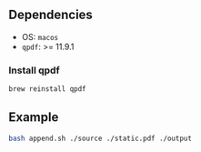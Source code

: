 ## Dependencies

- OS: `macos`
- `qpdf`: >= 11.9.1

### Install qpdf

```bash
brew reinstall qpdf
```

## Example

```bash
bash append.sh ./source ./static.pdf ./output
```
